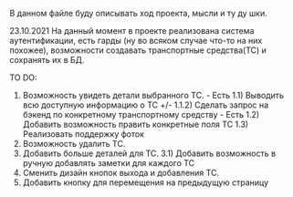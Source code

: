 В данном файле буду описывать ход проекта, мысли и ту ду шки. 

23.10.2021
На данный момент в проекте реализована система аутентификации, есть гарды (ну во всяком случае
что-то на них похожее), возможности создавать транспортные средства(ТС) и сохранять их в БД.


TO DO:
1) Возможность увидеть детали выбранного ТС. - Есть
1.1) Выводить всю доступную информацию о ТС +/- 
1.1.2) Сделать запрос на бэкенд по конкретному транспортному средству - Есть
1.2) Добавить возможность править конкретные поля ТС
1.3) Реализовать поддержку фоток
2) Возможность удалить ТС.
3) Добавить больше деталей для ТС.
3.1) Добавить возможность в ручную добавлять заметки для каждого ТС
4) Сменить дизайн кнопок выхода и добавления ТС.
5) Добавить кнопку для перемещения на предыдущую страницу